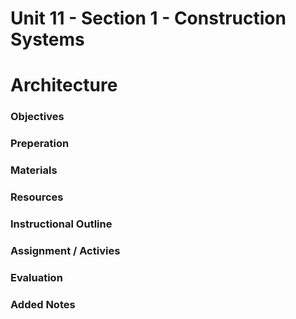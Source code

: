 # Unit 11 - Section 1 - Construction Systems

# Architecture

### Objectives

### Preperation

### Materials

### Resources

### Instructional Outline

### Assignment / Activies

### Evaluation

### Added Notes

